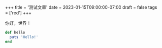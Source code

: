+++
title = '测试文章'
date = 2023-01-15T09:00:00-07:00
draft = false
tags = ['red']
+++

你好，世界！

```ruby { hl_lines="2" }
def hello
  puts 'Hello!'
end
```
